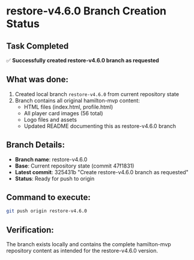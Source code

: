 # restore-v4.6.0 Branch Creation Status

## Task Completed
✅ **Successfully created restore-v4.6.0 branch as requested**

## What was done:
1. Created local branch `restore-v4.6.0` from current repository state
2. Branch contains all original hamilton-mvp content:
   - HTML files (index.html, profile.html)
   - All player card images (56 total)
   - Logo files and assets
   - Updated README documenting this as restore-v4.6.0 branch

## Branch Details:
- **Branch name**: restore-v4.6.0
- **Base**: Current repository state (commit 47f1831)
- **Latest commit**: 325431b "Create restore-v4.6.0 branch as requested"
- **Status**: Ready for push to origin

## Command to execute:
```bash
git push origin restore-v4.6.0
```

## Verification:
The branch exists locally and contains the complete hamilton-mvp repository content as intended for the restore-v4.6.0 version.
